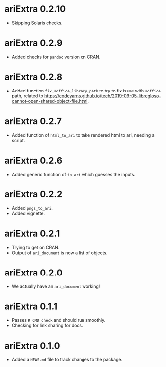 # ariExtra 0.2.10

* Skipping Solaris checks.

# ariExtra 0.2.9

* Added checks for `pandoc` version on CRAN.

# ariExtra 0.2.8

* Added function `fix_soffice_library_path` to try to fix issue with `soffice` path, related to https://codeyarns.github.io/tech/2019-09-05-libregloso-cannot-open-shared-object-file.html. 

# ariExtra 0.2.7

* Added function of `html_to_ari` to take rendered html to ari, needing a script.

# ariExtra 0.2.6

* Added generic function of `to_ari` which guesses the inputs.

# ariExtra 0.2.2

* Added `pngs_to_ari`.
* Added vignette.

# ariExtra 0.2.1

* Trying to get on CRAN.
* Output of `ari_document` is now a list of objects.

# ariExtra 0.2.0

* We actually have an `ari_document` working!

# ariExtra 0.1.1

* Passes `R CMD check` and should run smoothly.
* Checking for link sharing for docs.

# ariExtra 0.1.0

* Added a `NEWS.md` file to track changes to the package.
